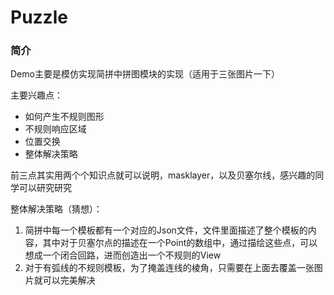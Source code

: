 # Puzzle
### 简介
Demo主要是模仿实现简拼中拼图模块的实现（适用于三张图片一下）

主要兴趣点：

* 如何产生不规则图形
* 不规则响应区域
* 位置交换
* 整体解决策略

前三点其实用两个个知识点就可以说明，masklayer，以及贝塞尔线，感兴趣的同学可以研究研究

整体解决策略（猜想）：

1. 简拼中每一个模板都有一个对应的Json文件，文件里面描述了整个模板的内容，其中对于贝塞尔点的描述在一个Point的数组中，通过描绘这些点，可以想成一个闭合回路，进而创造出一个不规则的View
2. 对于有弧线的不规则模板，为了掩盖连线的棱角，只需要在上面去覆盖一张图片就可以完美解决